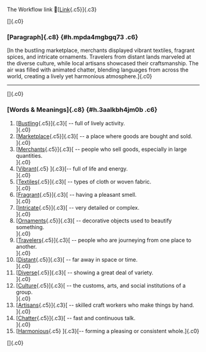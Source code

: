 The Workflow link
👏[[Link](https://www.google.com/url?q=http://www.google.com&sa=D&source=editors&ust=1756786079156296&usg=AOvVaw2IV1zoLOIPLbfecHYZxHPq){.c5}]{.c3}

[]{.c0}

### [Paragraph]{.c8} {#h.mpda4mgbgq73 .c6}

[In the bustling marketplace, merchants displayed vibrant textiles,
fragrant spices, and intricate ornaments. Travelers from distant lands
marveled at the diverse culture, while local artisans showcased their
craftsmanship. The air was filled with animated chatter, blending
languages from across the world, creating a lively yet harmonious
atmosphere.]{.c0}

------------------------------------------------------------------------

[]{.c0}

### [Words & Meanings]{.c8} {#h.3aalkbh4jm0b .c6}

1.  [[Bustling](https://www.google.com/url?q=http://www.google.com&sa=D&source=editors&ust=1756786079158407&usg=AOvVaw2X8IrGcIaNdKPElAfobKS1){.c5}]{.c3}[ --
    full of lively activity.\
    ]{.c0}
2.  [[Marketplace](https://www.google.com/url?q=http://www.google.com&sa=D&source=editors&ust=1756786079158870&usg=AOvVaw2zTcfb4K3DMXcEmJQ7XXpX){.c5}]{.c3}[ --
    a place where goods are bought and sold.\
    ]{.c0}
3.  [[Merchants](https://www.google.com/url?q=http://www.google.com&sa=D&source=editors&ust=1756786079159318&usg=AOvVaw0nllWzmdE1RZqc9Rj4C_uf){.c5}]{.c3}[ --
    people who sell goods, especially in large quantities.\
    ]{.c0}
4.  [[Vibrant](https://www.google.com/url?q=http://www.google.com&sa=D&source=editors&ust=1756786079159812&usg=AOvVaw1m9vDLrNvQo9XBIHrGbHHd){.c5}
    ]{.c3}[-- full of life and energy.\
    ]{.c0}
5.  [[Textiles](https://www.google.com/url?q=http://www.google.com&sa=D&source=editors&ust=1756786079160212&usg=AOvVaw1FDzOORJFZe-7q0f6pDg5Z){.c5}]{.c3}[ --
    types of cloth or woven fabric.\
    ]{.c0}
6.  [[Fragrant](https://www.google.com/url?q=http://www.google.com&sa=D&source=editors&ust=1756786079160619&usg=AOvVaw3vTN0Nky2GFBZsiR9w7_Gq){.c5}]{.c3}[ --
    having a pleasant smell.\
    ]{.c0}
7.  [[Intricate](https://www.google.com/url?q=http://www.google.com&sa=D&source=editors&ust=1756786079160982&usg=AOvVaw0vmpCWKEhdobKN_SDuQJxX){.c5}]{.c3}[ --
    very detailed or complex.\
    ]{.c0}
8.  [[Ornaments](https://www.google.com/url?q=http://www.google.com&sa=D&source=editors&ust=1756786079161352&usg=AOvVaw0h4zoxyiNVHiZq23XZEtzX){.c5}]{.c3}[ --
    decorative objects used to beautify something.\
    ]{.c0}
9.  [[Travelers](https://www.google.com/url?q=http://www.google.com&sa=D&source=editors&ust=1756786079161809&usg=AOvVaw03uX8W72Bt7_6Q6J5ohLup){.c5}]{.c3}[ --
    people who are journeying from one place to another.\
    ]{.c0}
10. [[Distant](https://www.google.com/url?q=http://www.google.com&sa=D&source=editors&ust=1756786079162260&usg=AOvVaw2oz4udByPcr0E4gmvPY6NB){.c5}]{.c3}[ --
    far away in space or time.\
    ]{.c0}
11. [[Diverse](https://www.google.com/url?q=http://www.google.com&sa=D&source=editors&ust=1756786079162640&usg=AOvVaw3ls6UEuUCryb13Cg2OdUpl){.c5}]{.c3}[ --
    showing a great deal of variety.\
    ]{.c0}
12. [[Culture](https://www.google.com/url?q=http://www.google.com&sa=D&source=editors&ust=1756786079163022&usg=AOvVaw16yQD6xDQ42JOQQIxV_mjX){.c5}]{.c3}[ --
    the customs, arts, and social institutions of a group.\
    ]{.c0}
13. [[Artisans](https://www.google.com/url?q=http://www.google.com&sa=D&source=editors&ust=1756786079163507&usg=AOvVaw1qX8K0-MyTtoJBMa8Q0qlQ){.c5}]{.c3}[ --
    skilled craft workers who make things by hand.\
    ]{.c0}
14. [[Chatter](https://www.google.com/url?q=http://www.google.com&sa=D&source=editors&ust=1756786079163954&usg=AOvVaw1hq0jxs7UiGjA-kE3KR9CF){.c5}]{.c3}[ --
    fast and continuous talk.\
    ]{.c0}
15. [[Harmonious](https://www.google.com/url?q=http://www.google.com&sa=D&source=editors&ust=1756786079164334&usg=AOvVaw1tA10mZ2e9PQwxWtJ_P4Aq){.c5}
    ]{.c3}[-- forming a pleasing or consistent whole.]{.c0}

[]{.c0}
